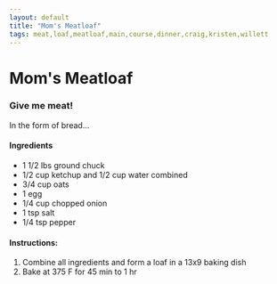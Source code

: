 ```yaml
---
layout: default
title: "Mom's Meatloaf"
tags: meat,loaf,meatloaf,main,course,dinner,craig,kristen,willett
---
```

# Mom's Meatloaf

### Give me meat!
In the form of bread...

#### Ingredients
- 1 1/2 lbs ground chuck
- 1/2 cup ketchup and 1/2 cup water combined
- 3/4 cup oats
- 1 egg
- 1/4 cup chopped onion
- 1 tsp salt
- 1/4 tsp pepper

#### Instructions:
1. Combine all ingredients and form a loaf in a 13x9 baking dish
2. Bake at 375 F for 45 min to 1 hr
